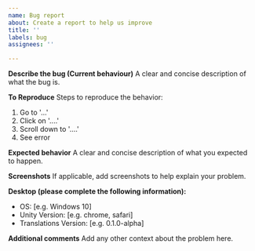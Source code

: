 ```yaml
---
name: Bug report
about: Create a report to help us improve
title: ''
labels: bug
assignees: ''

---
```


**Describe the bug (Current behaviour)**
A clear and concise description of what the bug is.

**To Reproduce**
Steps to reproduce the behavior:
1. Go to '...'
2. Click on '....'
3. Scroll down to '....'
4. See error

**Expected behavior**
A clear and concise description of what you expected to happen.

**Screenshots**
If applicable, add screenshots to help explain your problem.

**Desktop (please complete the following information):**
 - OS: [e.g. Windows 10]
 - Unity Version: [e.g. chrome, safari]
 - Translations Version: [e.g. 0.1.0-alpha]

**Additional comments**
Add any other context about the problem here.
